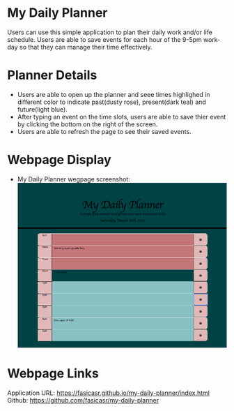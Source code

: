 # My Daily Planner

Users can use this simple application to plan their daily work and/or life schedule. Users are able to save events for each hour of the 9-5pm work-day so that they can manage their time effectively. 

# Planner Details

* Users are able to open up the planner and seee times highlighed in different color to indicate past(dusty rose), present(dark teal) and future(light blue). 
* After typing an event on the time slots, users are able to save thier event by clicking the bottom on the right of the screen.
* Users are able to refresh the page to see their saved events.

# Webpage Display

*  My Daily Planner wegpage screenshot:
![webpage](./images/planner-screenshot.png)


# Webpage Links

Application URL: https://fasicasr.github.io/my-daily-planner/index.html
Github: https://github.com/fasicasr/my-daily-planner